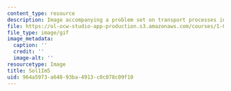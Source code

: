 ```yaml
---
content_type: resource
description: Image accompanying a problem set on transport processes in the environment.
file: https://ol-ocw-studio-app-production.s3.amazonaws.com/courses/1-061-transport-processes-in-the-environment-fall-2008/964a5973a64893ba4913c0c078c09f10_Sol1Im5.gif
file_type: image/gif
image_metadata:
  caption: ''
  credit: ''
  image-alt: ''
resourcetype: Image
title: Sol1Im5
uid: 964a5973-a648-93ba-4913-c0c078c09f10
---
```

